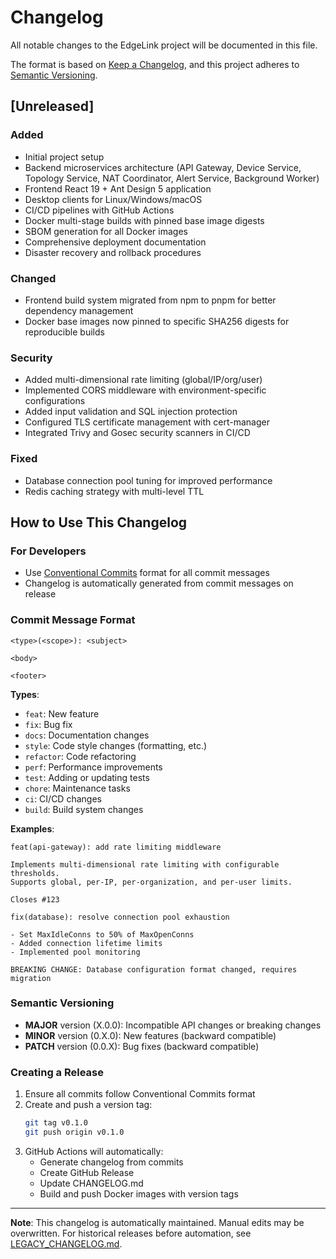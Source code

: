 # Changelog

All notable changes to the EdgeLink project will be documented in this file.

The format is based on [Keep a Changelog](https://keepachangelog.com/en/1.0.0/),
and this project adheres to [Semantic Versioning](https://semver.org/spec/v2.0.0.html).

## [Unreleased]

### Added
- Initial project setup
- Backend microservices architecture (API Gateway, Device Service, Topology Service, NAT Coordinator, Alert Service, Background Worker)
- Frontend React 19 + Ant Design 5 application
- Desktop clients for Linux/Windows/macOS
- CI/CD pipelines with GitHub Actions
- Docker multi-stage builds with pinned base image digests
- SBOM generation for all Docker images
- Comprehensive deployment documentation
- Disaster recovery and rollback procedures

### Changed
- Frontend build system migrated from npm to pnpm for better dependency management
- Docker base images now pinned to specific SHA256 digests for reproducible builds

### Security
- Added multi-dimensional rate limiting (global/IP/org/user)
- Implemented CORS middleware with environment-specific configurations
- Added input validation and SQL injection protection
- Configured TLS certificate management with cert-manager
- Integrated Trivy and Gosec security scanners in CI/CD

### Fixed
- Database connection pool tuning for improved performance
- Redis caching strategy with multi-level TTL

## How to Use This Changelog

### For Developers
- Use [Conventional Commits](https://www.conventionalcommits.org/) format for all commit messages
- Changelog is automatically generated from commit messages on release

### Commit Message Format
```
<type>(<scope>): <subject>

<body>

<footer>
```

**Types**:
- `feat`: New feature
- `fix`: Bug fix
- `docs`: Documentation changes
- `style`: Code style changes (formatting, etc.)
- `refactor`: Code refactoring
- `perf`: Performance improvements
- `test`: Adding or updating tests
- `chore`: Maintenance tasks
- `ci`: CI/CD changes
- `build`: Build system changes

**Examples**:
```
feat(api-gateway): add rate limiting middleware

Implements multi-dimensional rate limiting with configurable thresholds.
Supports global, per-IP, per-organization, and per-user limits.

Closes #123
```

```
fix(database): resolve connection pool exhaustion

- Set MaxIdleConns to 50% of MaxOpenConns
- Added connection lifetime limits
- Implemented pool monitoring

BREAKING CHANGE: Database configuration format changed, requires migration
```

### Semantic Versioning

- **MAJOR** version (X.0.0): Incompatible API changes or breaking changes
- **MINOR** version (0.X.0): New features (backward compatible)
- **PATCH** version (0.0.X): Bug fixes (backward compatible)

### Creating a Release

1. Ensure all commits follow Conventional Commits format
2. Create and push a version tag:
   ```bash
   git tag v0.1.0
   git push origin v0.1.0
   ```
3. GitHub Actions will automatically:
   - Generate changelog from commits
   - Create GitHub Release
   - Update CHANGELOG.md
   - Build and push Docker images with version tags

---

**Note**: This changelog is automatically maintained. Manual edits may be overwritten.
For historical releases before automation, see [LEGACY_CHANGELOG.md](./LEGACY_CHANGELOG.md).
